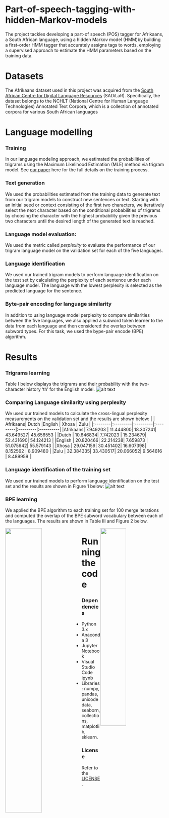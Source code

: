 # Part-of-speech-tagging-with-hidden-Markov-models
The project tackles developing a part-of speech (POS) tagger for Afrikaans, a South African language, using a hidden Markov model (HMM)by building a first-order HMM tagger that accurately assigns tags to words, employing a supervised approach to estimate the HMM parameters based on the training data.

# Datasets
The Afrikaans dataset used in this project was acquired from the [South African Centre for Digital Language Resources](https://repo.sadilar.org) (SADiLaR). Specifically, the dataset belongs to the NCHLT (National Centre for Human Language Technologies) Annotated Text Corpora, which is a collection of annotated corpora for various South African languages

# Language modelling

### Training
In our language modeling approach, we estimated the probabilities of trigrams using the Maximum Likelihood Estimation (MLE) method via trigram model. See [our paper](https://drive.google.com/uc?id=1O3Wfa4Ulr-2_qnPZLo4DsXIto-gh3Guw) here for the full details on the training process.

### Text generation
We used the probabilities estimated from the training data to generate text from our trigram models to construct new sentences or text. Starting with an initial seed or context consisting of the first two characters, we iteratively select the next character based on the conditional probabilities of trigrams by choosing the character with the highest probability given the previous two characters until the desired length of the generated text is reached.

### Language model evaluation: 
We used the metric called *perplexity* to evaluate the performance of our trigram language model on the validation set for each of the five languages.

### Language identification
We used our trained trigram models to perform language identification on the test set by calculating the perplexity of each sentence under each language model. The language with the lowest perplexity is selected as the predicted language for the sentence. 

### Byte-pair encoding for language similarity
In addition to using language model perplexity to compare similarities between the five languages, we also applied a subword token learner to the data from each language and then considered the overlap between subword types. For this task, we used the bype-pair encode (BPE) algorithm.

# Results

### Trigrams learning
Table I below displays the trigrams and their probability with the two-character history ‘th’ for the English model.
![alt text](https://drive.google.com/uc?id=1N4mC47euB6cifQjAM_Fod5z1-gHh8Ltm) 

### Comparing Language similarity using perplexity
We used our trained models to calculate the cross-lingual perplexity measurements on the validation set and the results are shown below:
|         | Afrikaans| Dutch    |English   | Xhosa    | Zulu      |
|:--------|:---------|:---------|:---------|:---------|:----------|
|Afrikaans| 7.949203 | 11.444800| 18.307241| 43.649527| 45.656553 |
|Dutch    | 10.646834| 7.742023 | 15.234679| 52.431690| 54.124213 |
|English  | 20.820466| 22.214238| 7.659873 | 51.075642| 55.579143 |
|Xhosa    | 29.047159| 30.451402| 16.607398| 8.152562 | 8.909480  |
|Zulu     | 32.384335| 33.430517| 20.066052| 9.564616 | 8.489959  |

### Language identification of the training set
We used our trained models to perform language identification on the test set and the results are shown in Figure 1 below:
![alt text](https://drive.google.com/uc?id=1hFHidPJWcLqiEySl9oOq56-LDohvTfcW) 

### BPE learning
We applied the BPE algorithm to each training set for 100 merge iterations and computed the overlap of the BPE subword vocabulary between each of the languages. The results are shown in Table III and Figure 2 below.
<div>
    <img src="https://drive.google.com/uc?id=1kyQzzBliH1cLvyRYvQwZhVJbKybtfQCl" style="width: 48%; float: left;" /> 
    <img src="https://drive.google.com/uc?id=1qUtGTxs-ZwcTBLOnATuwBVeoXe-Kkarj" style="width: 40%; float: right;" />  
 </div>

# Running the code

### Dependencies
- Python 3.x
- Anaconda 3
- Jupyter Notebook
- Visual Studio Code ipynb
- Libraries: numpy, pandas, unicodedata, seaborn, collections, matplotlib, sklearn.

### License
Refer to the [LICENSE](https://github.com/naftalindeapo/Language-Modeling-and-Byte-pair-Encoding-Project/blob/main/LICENSE).




